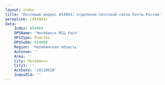 ```yaml
---
layout: index
title: 'Почтовый индекс 454964: отделение почтовой связи Почты России'
permalink: /454964/
data:
    Index: 454964
    OPSName: 'Челябинск МСЦ Уосп'
    OPSType: Участок
    OPSSubm: 454960
    Region: 'Челябинская область'
    Autonom: ''
    Area: ''
    City: Челябинск
    City1: ''
    ActDate: '20110630'
    IndexOld: ''
---
```

